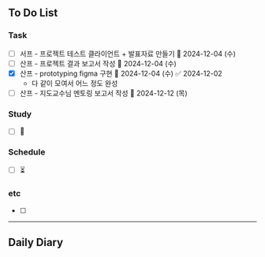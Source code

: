 ## To Do List
### Task
- [ ] 서프 - 프로젝트 테스트 클라이언트 + 발표자료 만들기 📅 2024-12-04 (수)
- [ ] 산프 - 프로젝트 결과 보고서 작성 📅 2024-12-04 (수)
- [x] 산프 - prototyping figma 구현 📅 2024-12-04 (수) ✅ 2024-12-02
	- 다 같이 모여서 어느 정도 완성
- [ ] 산프 - 지도교수님 멘토링 보고서 작성 📅 2024-12-12 (목)

### Study
- [ ] 📅 

### Schedule
- [ ] ⏳

### etc
- [ ] 

---
## Daily Diary

